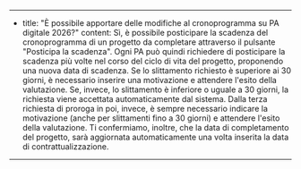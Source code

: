 ---
  - title: "È possibile apportare delle modifiche al cronoprogramma su PA digitale 2026?"
    content: Sì, è possibile posticipare la scadenza del cronoprogramma di un progetto da completare attraverso il pulsante "Posticipa la scadenza". Ogni PA può quindi richiedere di posticipare la scadenza più volte nel corso del ciclo di vita del progetto, proponendo una nuova data di scadenza. Se lo slittamento richiesto è superiore ai 30 giorni, è necessario inserire una motivazione e attendere l'esito della valutazione. Se, invece, lo slittamento è inferiore o uguale a 30 giorni, la richiesta viene accettata automaticamente dal sistema. Dalla terza richiesta di proroga in poi, invece, è sempre necessario indicare la motivazione (anche per slittamenti fino a 30 giorni) e attendere l'esito della valutazione. Ti confermiamo, inoltre, che la data di completamento del progetto, sarà aggiornata automaticamente una volta inserita la data di contrattualizzazione.
---